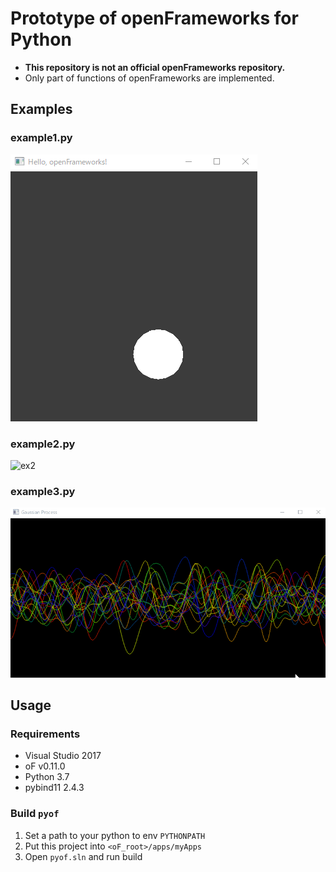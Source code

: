 # Prototype of openFrameworks for Python

* **This repository is not an official openFrameworks repository.**
* Only part of functions of openFrameworks are implemented.

## Examples

### example1.py

![ex1](./fig/pyof_example1.gif)

### example2.py

![ex2](./fig/pyof_example2.gif)

### example3.py

![ex3](./fig/pyof_example3.gif)

## Usage

### Requirements

* Visual Studio 2017
* oF v0.11.0
* Python 3.7
* pybind11 2.4.3

### Build `pyof`

1. Set a path to your python to env `PYTHONPATH`
2. Put this project into `<oF_root>/apps/myApps`
3. Open `pyof.sln` and run build

